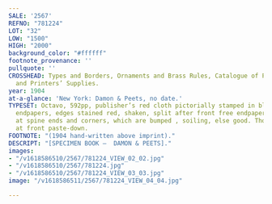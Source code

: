 ```yaml
---
SALE: '2567'
REFNO: "781224"
LOT: "32"
LOW: "1500"
HIGH: "2000"
background_color: "#ffffff"
footnote_provenance: ''
pullquote: ''
CROSSHEAD: Types and Borders, Ornaments and Brass Rules, Catalogue of Printing Machinery
  and Printers’ Supplies.
year: 1904
at-a-glance: 'New York: Damon & Peets, no date.'
TYPESET: Octavo, 592pp, publisher’s red cloth pictorially stamped in black, decorative
  endpapers, edges stained red, shaken, split after front free endpaper, covers frayed
  at spine ends and corners, which are bumped , soiling, else good. Tholenaar bookplate
  at front paste-down.
FOOTNOTE: "(1904 hand-written above imprint)."
DESCRIPT: "[SPECIMEN BOOK —  DAMON & PEETS]."
images:
- "/v1618586510/2567/781224_VIEW_02_02.jpg"
- "/v1618586510/2567/781224.jpg"
- "/v1618586510/2567/781224_VIEW_03_03.jpg"
image: "/v1618586511/2567/781224_VIEW_04_04.jpg"

---
```

